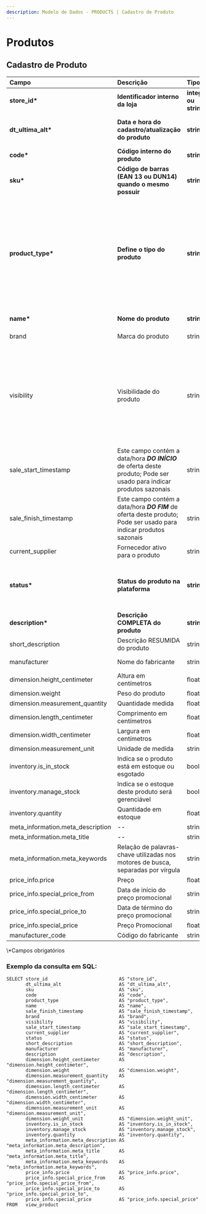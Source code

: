 ```yaml
---
description: Modelo de Dados - PRODUCTS | Cadastro de Produto
---
```


# Produtos

## Cadastro de Produto

<table>
  <thead>
    <tr>
      <th style="text-align:left">Campo</th>
      <th style="text-align:left">Descri&#xE7;&#xE3;o</th>
      <th style="text-align:left">Tipo</th>
      <th style="text-align:left">Restri&#xE7;&#xF5;es</th>
      <th style="text-align:left">Exemplo</th>
    </tr>
  </thead>
  <tbody>
    <tr>
      <td style="text-align:left"><b>store_id*</b>
      </td>
      <td style="text-align:left"><b>Identificador interno da loja</b>
      </td>
      <td style="text-align:left"><b>integer ou string</b>
      </td>
      <td style="text-align:left"><b>--</b>
      </td>
      <td style="text-align:left"><b>1</b>
      </td>
    </tr>
    <tr>
      <td style="text-align:left"><b>dt_ultima_alt*</b>
      </td>
      <td style="text-align:left"><b>Data e hora do cadastro/atualiza&#xE7;&#xE3;o do produto</b>
      </td>
      <td style="text-align:left"><b>string</b>
      </td>
      <td style="text-align:left"><b>satisfazer o padr&#xE3;o &#x201C;YYYY-MM-DD HH:MM:SS&#x201D;</b>
      </td>
      <td style="text-align:left"><b>&#x201C;2017-08-20 14:55:08&#x201D;</b>
      </td>
    </tr>
    <tr>
      <td style="text-align:left"><b>code*</b>
      </td>
      <td style="text-align:left"><b>C&#xF3;digo interno do produto</b>
      </td>
      <td style="text-align:left"><b>string</b>
      </td>
      <td style="text-align:left"><b>tamanho m&#xE1;ximo de 50 caracteres</b>
      </td>
      <td style="text-align:left"><b>&#x201C;3789&#x201D;</b>
      </td>
    </tr>
    <tr>
      <td style="text-align:left"><b>sku*</b>
      </td>
      <td style="text-align:left"><b>C&#xF3;digo de barras (EAN 13 ou DUN14) quando o mesmo possuir</b>
      </td>
      <td style="text-align:left"><b>string</b>
      </td>
      <td style="text-align:left"><b>tamanho m&#xE1;ximo de 20 caracteres</b>
      </td>
      <td style="text-align:left"><b>&quot;11402329312324&quot;</b>
      </td>
    </tr>
    <tr>
      <td style="text-align:left"><b>product_type*</b>
      </td>
      <td style="text-align:left"><b>Define o tipo do produto</b>
      </td>
      <td style="text-align:left"><b>string</b>
      </td>
      <td style="text-align:left">
        <p><b>Valores aceitos : </b>
        </p>
        <p><b>&#x25CF; &#x201C;simple&#x201D; -&gt; Valor padr&#xE3;o </b>
        </p>
        <p><b>&#x25CF; &#x201C;configurable&#x201D; </b>
        </p>
        <p><b>&#x25CF; &#x201C;grouped&#x201D; </b>
        </p>
        <p><b>&#x25CF; &#x201C;virtual&#x201D; </b>
        </p>
        <p><b>&#x25CF; &#x201C;bundle&#x201D; </b>
        </p>
        <p><b>&#x25CF;&#x201C;downloadable&#x201D;</b>
        </p>
      </td>
      <td style="text-align:left"><b>&#x201C;simple&#x201D;</b>
      </td>
    </tr>
    <tr>
      <td style="text-align:left"><b>name*</b>
      </td>
      <td style="text-align:left"><b>Nome do produto</b>
      </td>
      <td style="text-align:left"><b>string</b>
      </td>
      <td style="text-align:left"><b>tamanho m&#xE1;ximo de 64 caracteres</b>
      </td>
      <td style="text-align:left"><b>&quot;Coca-cola 300ml&quot;</b>
      </td>
    </tr>
    <tr>
      <td style="text-align:left">brand</td>
      <td style="text-align:left">Marca do produto</td>
      <td style="text-align:left">string</td>
      <td style="text-align:left">--</td>
      <td style="text-align:left">&quot;Cola-Cola Company&quot;</td>
    </tr>
    <tr>
      <td style="text-align:left">visibility</td>
      <td style="text-align:left">Visibilidade do produto</td>
      <td style="text-align:left">string</td>
      <td style="text-align:left">
        <p>Valores aceitos :</p>
        <p>&#x25CF; &#x201C;C&#x201D; &#x2014; cat&#xE1;logo</p>
        <p>&#x25CF; &#x201C;B&#x201D; &#x2014; busca</p>
        <p>&#x25CF; &#x201C;T&#x201D; &#x2014; cat&#xE1;logo e busca</p>
        <p>&#x25CF; &#x201C;N&#x201D; &#x2014; n&#xE3;o exibir o produto individualmente</p>
      </td>
      <td style="text-align:left">&quot;T&quot;</td>
    </tr>
    <tr>
      <td style="text-align:left">sale_start_timestamp</td>
      <td style="text-align:left">Este campo cont&#xE9;m a data/hora <em><b>DO IN&#xCD;CIO</b></em> de oferta
        deste produto; Pode ser usado para indicar produtos sazonais</td>
      <td style="text-align:left">string</td>
      <td style="text-align:left">satisfazer o padr&#xE3;o &#x201C;YYYY-MM-DD HH:MM:SS&#x201D;</td>
      <td style="text-align:left">&#x201C;2017-08-20 14:55:08&#x201D;</td>
    </tr>
    <tr>
      <td style="text-align:left">sale_finish_timestamp</td>
      <td style="text-align:left">Este campo cont&#xE9;m a data/hora <em><b>DO FIM</b></em> de oferta deste
        produto; Pode ser usado para indicar produtos sazonais</td>
      <td style="text-align:left">string</td>
      <td style="text-align:left">satisfazer o padr&#xE3;o &#x201C;YYYY-MM-DD HH:MM:SS&#x201D;</td>
      <td style="text-align:left">&#x201C;2017-08-20 14:55:08&#x201D;</td>
    </tr>
    <tr>
      <td style="text-align:left">current_supplier</td>
      <td style="text-align:left">Fornecedor ativo para o produto</td>
      <td style="text-align:left">string</td>
      <td style="text-align:left">--</td>
      <td style="text-align:left">&quot;72086766000141&quot;</td>
    </tr>
    <tr>
      <td style="text-align:left"><b>status*</b>
      </td>
      <td style="text-align:left"><b>Status do produto na plataforma</b>
      </td>
      <td style="text-align:left"><b>string</b>
      </td>
      <td style="text-align:left">
        <p><b>Valores aceitos : </b>
        </p>
        <p><b>&#x25CF; &#x201C;A&#x201D; &#x2014; ativo; </b>
        </p>
        <p><b>&#x25CF; &#x201C;I&#x201D; &#x2014; inativo;</b>
        </p>
      </td>
      <td style="text-align:left"><b>&quot;A&quot;</b>
      </td>
    </tr>
    <tr>
      <td style="text-align:left"><b>description*</b>
      </td>
      <td style="text-align:left"><b>Descri&#xE7;&#xE3;o COMPLETA do produto</b>
      </td>
      <td style="text-align:left"><b>string</b>
      </td>
      <td style="text-align:left"><b>tamanho m&#xE1;ximo de 255 caracteres</b>
      </td>
      <td style="text-align:left"><b>&quot;Coca-cola 300ml em garrafa de vidro - limitada&quot;</b>
      </td>
    </tr>
    <tr>
      <td style="text-align:left">short_description</td>
      <td style="text-align:left">Descri&#xE7;&#xE3;o RESUMIDA do produto</td>
      <td style="text-align:left">string</td>
      <td style="text-align:left">tamanho m&#xE1;ximo 124 caracteres</td>
      <td style="text-align:left">&quot;Coca-cola 300ml&quot;</td>
    </tr>
    <tr>
      <td style="text-align:left">manufacturer</td>
      <td style="text-align:left">Nome do fabricante</td>
      <td style="text-align:left">string</td>
      <td style="text-align:left">tamanho m&#xE1;ximo de 80 caracteres</td>
      <td style="text-align:left">&quot;Coca-Cola&quot;</td>
    </tr>
    <tr>
      <td style="text-align:left">dimension.height_centimeter</td>
      <td style="text-align:left">Altura em cent&#xED;metros</td>
      <td style="text-align:left">float</td>
      <td style="text-align:left">--</td>
      <td style="text-align:left">1.0</td>
    </tr>
    <tr>
      <td style="text-align:left">dimension.weight</td>
      <td style="text-align:left">Peso do produto</td>
      <td style="text-align:left">float</td>
      <td style="text-align:left">--</td>
      <td style="text-align:left">1.5</td>
    </tr>
    <tr>
      <td style="text-align:left">dimension.measurement_quantity</td>
      <td style="text-align:left">Quantidade medida</td>
      <td style="text-align:left">float</td>
      <td style="text-align:left">--</td>
      <td style="text-align:left">1.0</td>
    </tr>
    <tr>
      <td style="text-align:left">dimension.length_centimeter</td>
      <td style="text-align:left">Comprimento em cent&#xED;metros</td>
      <td style="text-align:left">float</td>
      <td style="text-align:left">--</td>
      <td style="text-align:left">1.6</td>
    </tr>
    <tr>
      <td style="text-align:left">dimension.width_centimeter</td>
      <td style="text-align:left">Largura em cent&#xED;metros</td>
      <td style="text-align:left">float</td>
      <td style="text-align:left">--</td>
      <td style="text-align:left">1.9</td>
    </tr>
    <tr>
      <td style="text-align:left">dimension.measurement_unit</td>
      <td style="text-align:left">Unidade de medida</td>
      <td style="text-align:left">string</td>
      <td style="text-align:left">--</td>
      <td style="text-align:left">&quot;KG&quot;</td>
    </tr>
    <tr>
      <td style="text-align:left">inventory.is_in_stock</td>
      <td style="text-align:left">Indica se o produto est&#xE1; em estoque ou esgotado</td>
      <td style="text-align:left">boolean</td>
      <td style="text-align:left">--</td>
      <td style="text-align:left">False</td>
    </tr>
    <tr>
      <td style="text-align:left">inventory.manage_stock</td>
      <td style="text-align:left">Indica se o estoque deste produto ser&#xE1; gerenci&#xE1;vel</td>
      <td style="text-align:left">boolean</td>
      <td style="text-align:left">--</td>
      <td style="text-align:left">True</td>
    </tr>
    <tr>
      <td style="text-align:left">inventory.quantity</td>
      <td style="text-align:left">Quantidade em estoque</td>
      <td style="text-align:left">float</td>
      <td style="text-align:left">--</td>
      <td style="text-align:left">3.0</td>
    </tr>
    <tr>
      <td style="text-align:left">meta_information.meta_description</td>
      <td style="text-align:left">--</td>
      <td style="text-align:left">string</td>
      <td style="text-align:left">--</td>
      <td style="text-align:left">--</td>
    </tr>
    <tr>
      <td style="text-align:left">meta_information.meta_title</td>
      <td style="text-align:left">--</td>
      <td style="text-align:left">string</td>
      <td style="text-align:left">--</td>
      <td style="text-align:left">--</td>
    </tr>
    <tr>
      <td style="text-align:left">meta_information.meta_keywords</td>
      <td style="text-align:left">Rela&#xE7;&#xE3;o de palavras-chave utilizadas nos motores de busca, separadas
        por v&#xED;rgula</td>
      <td style="text-align:left">string</td>
      <td style="text-align:left">--</td>
      <td style="text-align:left">&quot;coca-cola, coca, refrigerante, cola&quot;</td>
    </tr>
    <tr>
      <td style="text-align:left">price_info.price</td>
      <td style="text-align:left">Pre&#xE7;o</td>
      <td style="text-align:left">float</td>
      <td style="text-align:left">--</td>
      <td style="text-align:left">3.65</td>
    </tr>
    <tr>
      <td style="text-align:left">price_info.special_price_from</td>
      <td style="text-align:left">Data de in&#xED;cio do pre&#xE7;o promocional</td>
      <td style="text-align:left">string</td>
      <td style="text-align:left">--</td>
      <td style="text-align:left">&#x201C;2018-01-01&#x201D;</td>
    </tr>
    <tr>
      <td style="text-align:left">price_info.special_price_to</td>
      <td style="text-align:left">Data de t&#xE9;rmino do pre&#xE7;o promocional</td>
      <td style="text-align:left">string</td>
      <td style="text-align:left">--</td>
      <td style="text-align:left">&#x201C;2018-02-01&#x201D;</td>
    </tr>
    <tr>
      <td style="text-align:left">price_info.special_price</td>
      <td style="text-align:left">Pre&#xE7;o Promocional</td>
      <td style="text-align:left">float</td>
      <td style="text-align:left">--</td>
      <td style="text-align:left">3.25</td>
    </tr>
    <tr>
      <td style="text-align:left">manufacturer_code</td>
      <td style="text-align:left">C&#xF3;digo do fabricante</td>
      <td style="text-align:left">string</td>
      <td style="text-align:left">--</td>
      <td style="text-align:left">&quot;8928329&quot;</td>
    </tr>
  </tbody>
</table>\*Campos obrigatórios

### Exemplo da consulta em SQL:

```text
SELECT store_id                          AS "store_id", 
       dt_ultima_alt                     AS "dt_ultima_alt", 
       sku                               AS "sku", 
       code                              AS "code", 
       product_type                      AS "product_type", 
       name                              AS "name", 
       sale_finish_timestamp             AS "sale_finish_timestamp", 
       brand                             AS "brand", 
       visibility                        AS "visibility", 
       sale_start_timestamp              AS "sale_start_timestamp", 
       current_supplier                  AS "current_supplier", 
       status                            AS "status", 
       short_description                 AS "short_description", 
       manufacturer                      AS "manufacturer", 
       description                       AS "description", 
       dimension.height_centimeter       AS "dimension.height_centimeter", 
       dimension.weight                  AS "dimension.weight", 
       dimension.measurement_quantity    AS "dimension.measurement_quantity", 
       dimension.length_centimeter       AS "dimension.length_centimeter", 
       dimension.width_centimeter        AS "dimension.width_centimeter", 
       dimension.measurement_unit        AS "dimension.measurement_unit", 
       dimension.weight_unit             AS "dimension.weight_unit", 
       inventory.is_in_stock             AS "inventory.is_in_stock", 
       inventory.manage_stock            AS "inventory.manage_stock", 
       inventory.quantity                AS "inventory.quantity", 
       meta_information.meta_description AS "meta_information.meta_description", 
       meta_information.meta_title       AS "meta_information.meta_title", 
       meta_information.meta_keywords    AS "meta_information.meta_keywords", 
       price_info.price                  AS "price_info.price", 
       price_info.special_price_from     AS "price_info.special_price_from", 
       price_info.special_price_to       AS "price_info.special_price_to", 
       price_info.special_price          AS "price_info.special_price" 
FROM   view_product
```

